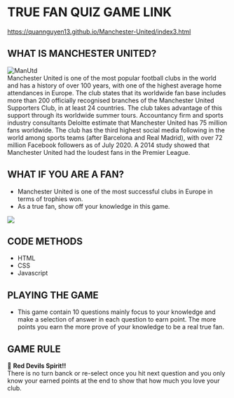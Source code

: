 
# TRUE FAN QUIZ GAME LINK
https://quannguyen13.github.io/Manchester-United/index3.html

## WHAT IS MANCHESTER UNITED?
![ManUtd](https://i.imgur.com/M9kcuEU.png)
<br>
Manchester United is one of the most popular football clubs in the world and has a history of over 100 years, with one of the highest average home attendances in Europe. The club states that its worldwide fan base includes more than 200 officially recognised branches of the Manchester United Supporters Club, in at least 24 countries. The club takes advantage of this support through its worldwide summer tours. Accountancy firm and sports industry consultants Deloitte estimate that Manchester United has 75 million fans worldwide. The club has the third highest social media following in the world among sports teams (after Barcelona and Real Madrid), with over 72 million Facebook followers as of July 2020. A 2014 study showed that Manchester United had the loudest fans in the Premier League.
## WHAT IF YOU ARE A FAN?
- Manchester United is one of the most successful clubs in Europe in terms of trophies won.<br>
- As a true fan, show off your knowledge in this game.

![](https://i.imgur.com/EjBfNd4.jpg)
<br>

## CODE METHODS
- HTML
- CSS
- Javascript

## PLAYING THE GAME
- This game contain 10 questions mainly focus to your knowledge and make a selection of answer in each question to earn point. The more points you earn the more prove of your knowledge to be a real true fan.

## GAME RULE
&#x1F534; <b>Red Devils Spirit!!</b> <br>There is no turn banck or re-select once you hit next question and you only know your earned points at the end to show that how much you love your club.
